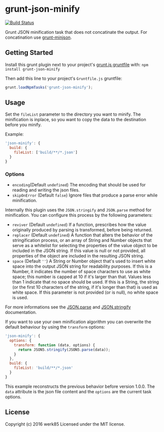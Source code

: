 # grunt-json-minify

[![Build Status](https://travis-ci.org/werk85/grunt-json-minify.svg?branch=master)](https://travis-ci.org/werk85/grunt-json-minify)

Grunt JSON minification task that does not concatinate the output. For concatination use [grunt-minjson](https://github.com/shama/grunt-minjson).

## Getting Started
Install this grunt plugin next to your project's [grunt.js gruntfile][getting_started] with: `npm install grunt-json-minify`

Then add this line to your project's `Gruntfile.js` gruntfile:

```javascript
grunt.loadNpmTasks('grunt-json-minify');
```

[grunt]: http://gruntjs.com/
[getting_started]: https://github.com/gruntjs/grunt/blob/master/docs/getting_started.md

## Usage

Set the `fileList` parameter to the directory you want to minify. The minification is inplace, so you want to copy the data to the destination before you minify.

Example:

```js
'json-minify': {
  build: {
    fileList: ['build/**/*.json']
  }
}
```

### Options

 * `encoding`(Default `undefined`) The encoding that should be used for reading and writing the json files.
 * `skipOnError` (Default `false`) Ignore files that produce a parse error while minification.

Internally this plugin uses the `JSON.stringify` and `JSON.parse` method for minification. You can configure this process by the following parameters:

 * `reviver` (Default `undefined`) If a function, prescribes how the value originally produced by parsing is transformed, before being returned.
 * `replacer` (Default `undefined`) A function that alters the behavior of the stringification process, or an array of String and Number objects that serve as a whitelist for selecting the properties of the value object to be included in the JSON string. If this value is null or not provided, all properties of the object are included in the resulting JSON string.
 * `space` (Default `''`) A String or Number object that's used to insert white space into the output JSON string for readability purposes. If this is a Number, it indicates the number of space characters to use as white space; this number is capped at 10 if it's larger than that. Values less than 1 indicate that no space should be used. If this is a String, the string (or the first 10 characters of the string, if it's longer than that) is used as white space. If this parameter is not provided (or is null), no white space is used.

For more informations see the [JSON.parse](https://developer.mozilla.org/en-US/docs/Web/JavaScript/Reference/Global_Objects/JSON/parse) and [JSON.stringify](https://developer.mozilla.org/en-US/docs/Web/JavaScript/Reference/Global_Objects/JSON/stringify) documentation.

If you want to use your own minification algorithm you can overwrite the default behaviour by using the `transform` options:

```js
'json-minify': {
  options: {
    transform: function (data, options) {
      return JSON5.stringify(JSON5.parse(data));
    }
  },
  build: {
    fileList: 'build/**/*.json'
  }
}
```

This example reconstructs the previous behavior before version 1.0.0. The `data` attribute is the json file content and the `options` are the current task options.

## License
Copyright (c) 2016 werk85
Licensed under the MIT license.
